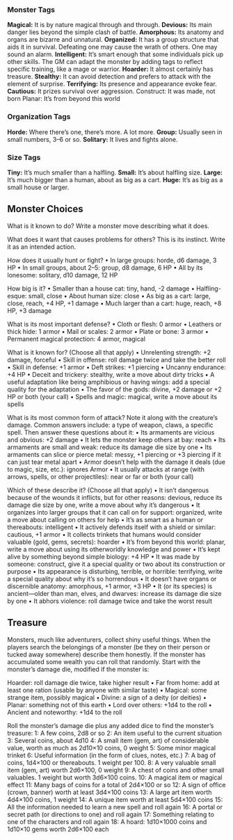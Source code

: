 ### Monster Tags 
**Magical:** It is by nature magical through and through. 
**Devious:** Its main danger lies beyond the simple clash of battle. 
**Amorphous:** Its anatomy and organs are bizarre and unnatural. 
**Organized:** It has a group structure that aids it in survival. Defeating one may cause the wrath of others. One may sound an alarm. 
**Intelligent:** It’s smart enough that some individuals pick up other skills. The GM can adapt the monster by adding tags to reflect specific training, like a mage or warrior. 
**Hoarder:** It almost certainly has treasure. 
**Stealthy:** It can avoid detection and prefers to attack with the element of surprise. **Terrifying:** Its presence and appearance evoke fear. 
**Cautious:** It prizes survival over aggression. Construct: It was made, not born Planar: It’s from beyond this world 

### Organization Tags 
**Horde:** Where there’s one, there’s more. A lot more. 
**Group:** Usually seen in small numbers, 3–6 or so. 
**Solitary:** It lives and fights alone. 

### Size Tags 
**Tiny:** It’s much smaller than a halfling. 
**Small:** It’s about halfling size. 
**Large:** It’s much bigger than a human, about as big as a cart. 
**Huge:** It’s as big as a small house or larger.


## Monster Choices

What is it known to do? 
	Write a monster move describing what it does.

What does it want that causes problems for others? 
	This is its instinct. Write it as an intended action.

How does it usually hunt or fight? 
• In large groups: horde, d6 damage, 3 HP 
• In small groups, about 2–5: group, d8 damage, 6 HP 
• All by its lonesome: solitary, d10 damage, 12 HP

How big is it? 
• Smaller than a house cat: tiny, hand, -2 damage 
• Halfling-esque: small, close 
• About human size: close 
• As big as a cart: large, close, reach, +4 HP, +1 damage 
• Much larger than a cart: huge, reach, +8 HP, +3 damage

What is its most important defense? 
• Cloth or flesh: 0 armor 
• Leathers or thick hide: 1 armor 
• Mail or scales: 2 armor 
• Plate or bone: 3 armor 
• Permanent magical protection: 4 armor, magical

What is it known for? (Choose all that apply) 
• Unrelenting strength: +2 damage, forceful 
• Skill in offense: roll damage twice and take the better roll 
• Skill in defense: +1 armor 
• Deft strikes: +1 piercing 
• Uncanny endurance: +4 HP 
• Deceit and trickery: stealthy, write a move about dirty tricks 
• A useful adaptation like being amphibious or having wings: add a special quality for the adaptation 
• The favor of the gods: divine, +2 damage or +2 HP or both (your call) 
• Spells and magic: magical, write a move about its spells

What is its most common form of attack? 
	Note it along with the creature’s damage. Common answers include: a type of weapon, claws, a specific spell. Then answer these questions about it: 
• Its armaments are vicious and obvious: +2 damage 
• It lets the monster keep others at bay: reach 
• Its armaments are small and weak: reduce its damage die size by one 
• Its armaments can slice or pierce metal: messy, +1 piercing or +3 piercing if it can just tear metal apart 
• Armor doesn’t help with the damage it deals (due to magic, size, etc.): ignores Armor 
• It usually attacks at range (with arrows, spells, or other projectiles): near or far or both (your call)

Which of these describe it? (Choose all that apply) 
• It isn’t dangerous because of the wounds it inflicts, but for other reasons: devious, reduce its damage die size by one, write a move about why it’s dangerous 
• It organizes into larger groups that it can call on for support: organized, write a move about calling on others for help 
• It’s as smart as a human or thereabouts: intelligent 
• It actively defends itself with a shield or similar: cautious, +1 armor 
• It collects trinkets that humans would consider valuable (gold, gems, secrets): hoarder 
• It’s from beyond this world: planar, write a move about using its otherworldly knowledge and power 
• It’s kept alive by something beyond simple biology: +4 HP 
• It was made by someone: construct, give it a special quality or two about its construction or purpose 
• Its appearance is disturbing, terrible, or horrible: terrifying, write a special quality about why it’s so horrendous 
• It doesn’t have organs or discernible anatomy: amorphous, +1 armor, +3 HP 
• It (or its species) is ancient—older than man, elves, and dwarves: increase its damage die size by one 
• It abhors violence: roll damage twice and take the worst result

## Treasure

Monsters, much like adventurers, collect shiny useful things. When the players search the belongings of a monster (be they on their person or tucked away somewhere) describe them honestly. If the monster has accumulated some wealth you can roll that randomly. Start with the monster’s damage die, modified if the monster is:

Hoarder: roll damage die twice, take higher result 
• Far from home: add at least one ration (usable by anyone with similar taste) 
• Magical: some strange item, possibly magical 
• Divine: a sign of a deity (or deities) 
• Planar: something not of this earth 
• Lord over others: +1d4 to the roll 
• Ancient and noteworthy: +1d4 to the roll

Roll the monster’s damage die plus any added dice to find the monster’s treasure:
1: A few coins, 2d8 or so 
2: An item useful to the current situation 
3: Several coins, about 4d10 
4: A small item (gem, art) of considerable value, worth as much as 2d10×10 coins, 0 weight 
5: Some minor magical trinket 
6: Useful information (in the form of clues, notes, etc.) 
7: A bag of coins, 1d4×100 or thereabouts. 1 weight per 100. 
8: A very valuable small item (gem, art) worth 2d6×100, 0 weight 
9: A chest of coins and other small valuables. 1 weight but worth 3d6×100 coins. 
10: A magical item or magical effect 
11: Many bags of coins for a total of 2d4×100 or so 
12: A sign of office (crown, banner) worth at least 3d4×100 coins 
13: A large art item worth 4d4×100 coins, 1 weight 14: A unique item worth at least 5d4×100 coins 
15: All the information needed to learn a new spell and roll again 
16: A portal or secret path (or directions to one) and roll again 
17: Something relating to one of the characters and roll again 
18: A hoard: 1d10×1000 coins and 1d10×10 gems worth 2d6×100 each

